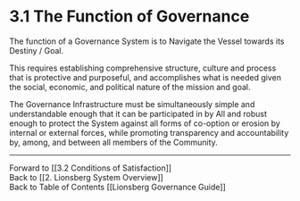 # 3.1 The Function of Governance
The function of a Governance System is to Navigate the Vessel towards its Destiny / Goal. 

This requires establishing comprehensive structure, culture and process that is protective and purposeful, and accomplishes what is needed given the social, economic, and political nature of the mission and goal. 

The Governance Infrastructure must be simultaneously simple and understandable enough that it can be participated in by All and robust enough to protect the System against all forms of co-option or erosion by internal or external forces, while promoting transparency and accountability by, among, and between all members of the Community.

___

Forward to [[3.2 Conditions of Satisfaction]]  
Back to [[2. Lionsberg System Overview]]  
Back to Table of Contents [[Lionsberg Governance Guide]]

